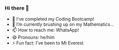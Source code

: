 ### Hi there 👋

- 🔭 I've completed my Coding Bootcamp!
- 🌱 I’m currently brushing up on my Mathematics...
- 📫 How to reach me: WhatsApp!
- 😄 Pronouns: he/him
- ⚡ Fun fact: I've been to Mt Everest
